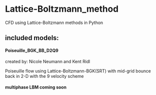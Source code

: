 # Lattice-Boltzmann_method
CFD using Lattice-Boltzmann methods in Python 

## included models:
#### Poiseuille_BGK_BB_D2Q9
created by: Nicole Neumann and Kent Ridl

Poiseuille flow using Lattice-Boltzmann-BGK(SRT) with mid-grid bounce back in 2-D with the 9 velocity scheme 

#### multiphase LBM coming soon
